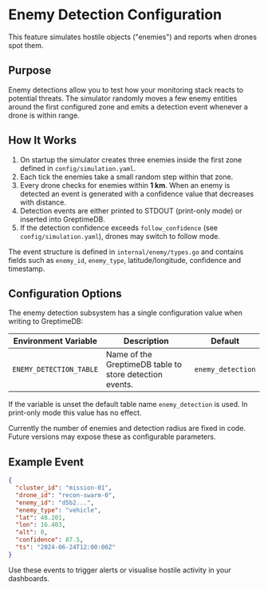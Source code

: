 # Enemy Detection Configuration

This feature simulates hostile objects ("enemies") and reports when drones spot them.

## Purpose

Enemy detections allow you to test how your monitoring stack reacts to potential threats. The simulator
randomly moves a few enemy entities around the first configured zone and emits a detection event whenever
a drone is within range.

## How It Works

1. On startup the simulator creates three enemies inside the first zone defined in `config/simulation.yaml`.
2. Each tick the enemies take a small random step within that zone.
3. Every drone checks for enemies within **1&nbsp;km**. When an enemy is detected an event is generated with a
   confidence value that decreases with distance.
4. Detection events are either printed to STDOUT (print-only mode) or inserted into GreptimeDB.
5. If the detection confidence exceeds `follow_confidence` (see `config/simulation.yaml`), drones may switch to follow mode.

The event structure is defined in `internal/enemy/types.go` and contains fields such as `enemy_id`,
`enemy_type`, latitude/longitude, confidence and timestamp.

## Configuration Options

The enemy detection subsystem has a single configuration value when writing to GreptimeDB:

| Environment Variable      | Description                                               | Default            |
|---------------------------|-----------------------------------------------------------|--------------------|
| `ENEMY_DETECTION_TABLE`   | Name of the GreptimeDB table to store detection events.   | `enemy_detection`  |

If the variable is unset the default table name `enemy_detection` is used. In print-only mode this value has
no effect.

Currently the number of enemies and detection radius are fixed in code. Future versions may expose these as
configurable parameters.

## Example Event

```json
{
  "cluster_id": "mission-01",
  "drone_id": "recon-swarm-0",
  "enemy_id": "d5b2...",
  "enemy_type": "vehicle",
  "lat": 48.201,
  "lon": 16.403,
  "alt": 0,
  "confidence": 87.5,
  "ts": "2024-06-24T12:00:00Z"
}
```

Use these events to trigger alerts or visualise hostile activity in your dashboards.
